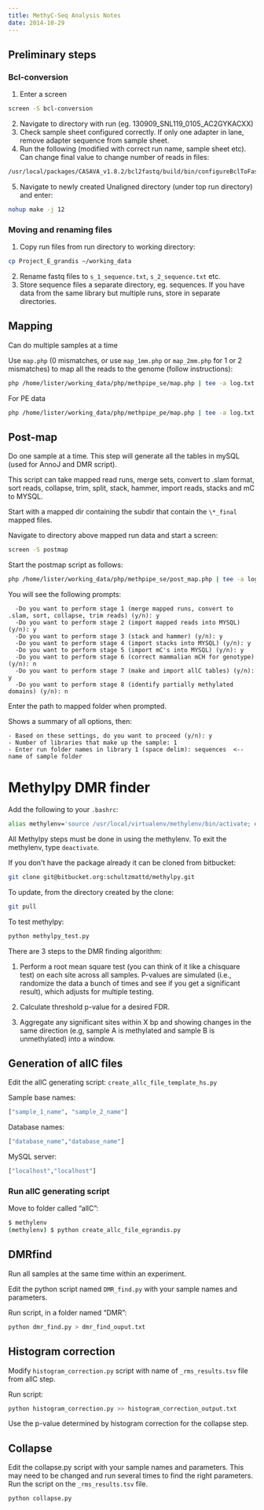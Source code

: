 ```yaml
---
title: MethyC-Seq Analysis Notes
date: 2014-10-29
---
```


## Preliminary steps

### Bcl-conversion

1. Enter a screen

```bash
screen -S bcl-conversion
```
2. Navigate to directory with run (eg. 130909_SNL119_0105_AC2GYKACXX)
3. Check sample sheet configured correctly. If only one adapter in lane, remove adapter sequence from sample sheet.
4. Run the following (modified with correct run name, sample sheet etc). Can change final value to change number of reads in files:

<!--break-->

```bash
/usr/local/packages/CASAVA_v1.8.2/bcl2fastq/build/bin/configureBclToFastq.pl --input-dir /dd_rundata/hiseq/Runs/130909_SNL119_0105_AC2GYKACXX/Data/Intensities/BaseCalls/ --sample-sheet /dd_rundata/hiseq/Runs/130909_SNL119_0105_AC2GYKACXX/SampleSheet.csv --fastq-cluster-count 50000000
```

5. Navigate to newly created Unaligned directory (under top run directory) and enter:

```bash
nohup make -j 12
```

### Moving and renaming files

1. Copy run files from run directory to working directory:

```bash
cp Project_E_grandis ~/working_data
```

2. Rename fastq files to `s_1_sequence.txt`, `s_2_sequence.txt` etc.
3. Store sequence files a separate directory, eg. sequences. If you have data from the same library but multiple runs, store in separate directories.

## Mapping

Can do multiple samples at a time

Use `map.php` (0 mismatches, or use `map_1mm.php` or `map_2mm.php` for 1 or 2 mismatches) to map all the reads to the genome (follow instructions):

```bash
php /home/lister/working_data/php/methpipe_se/map.php | tee -a log.txt
```

For PE data

```bash
php /home/lister/working_data/php/methpipe_pe/map.php | tee -a log.txt
```

## Post-map

Do one sample at a time. This step will generate all the tables in mySQL (used for AnnoJ and DMR script).

This script can take mapped read runs, merge sets, convert to .slam format, sort reads,  collapse, trim, split, stack, hammer, import reads, stacks and mC to MYSQL.

Start with a mapped dir containing the subdir that contain the `\*_final` mapped files.

Navigate to directory above mapped run data and start a screen:

```bash
screen -S postmap
```

Start the postmap script as follows:

```bash
php /home/lister/working_data/php/methpipe_se/post_map.php | tee -a log.txt
```

You will see the following prompts:

```
  -Do you want to perform stage 1 (merge mapped runs, convert to .slam, sort, collapse, trim reads) (y/n): y
  -Do you want to perform stage 2 (import mapped reads into MYSQL) (y/n): y
  -Do you want to perform stage 3 (stack and hammer) (y/n): y
  -Do you want to perform stage 4 (import stacks into MYSQL) (y/n): y
  -Do you want to perform stage 5 (import mC's into MYSQL) (y/n): y
  -Do you want to perform stage 6 (correct mammalian mCH for genotype) (y/n): n
  -Do you want to perform stage 7 (make and import allC tables) (y/n): y
  -Do you want to perform stage 8 (identify partially methylated domains) (y/n): n
```

Enter the path to mapped folder when prompted.

Shows a summary of all options, then:

```
- Based on these settings, do you want to proceed (y/n): y
- Number of libraries that make up the sample: 1
- Enter run folder names in library 1 (space delim): sequences  <-- name of sample folder
```

# Methylpy DMR finder

Add the following to your `.bashrc`:

```bash
alias methylenv='source /usr/local/virtualenv/methylenv/bin/activate; export PYTHONPATH=/usr/local/packages/methylpy:/usr/local/packages/methylpy/methylpy'
```

All Methylpy steps must be done in using the methylenv. To exit the methylenv, type `deactivate`.

If you don't have the package already it can be cloned from bitbucket:

```bash
git clone git@bitbucket.org:schultzmattd/methylpy.git
```

To update, from the directory created by the clone:

```bash
git pull
```

To test methylpy:

```bash
python methylpy_test.py
```

There are 3 steps to the DMR finding algorithm:

1. Perform a root mean square test (you can think of it like a chisquare test) on each site across all samples. P-values are simulated (i.e., randomize the data a bunch of times and see if you get a significant result), which adjusts for multiple testing.

2. Calculate threshold p-value for a desired FDR.

3. Aggregate any significant sites within X bp and showing changes in the same direction (e.g, sample A is methylated and sample B is unmethylated) into a window.


## Generation of allC files

Edit the allC generating script: `create_allc_file_template_hs.py`

Sample base names:

```python
["sample_1_name", "sample_2_name"]
```

Database names:

```python
["database_name","database_name"]
```

MySQL server:

```python
["localhost","localhost"]
```

### Run allC generating script
Move to folder called “allC”:

```bash
$ methylenv
(methylenv) $ python create_allc_file_egrandis.py
```

## DMRfind

Run all samples at the same time within an experiment.

Edit the python script named `DMR_find.py` with your sample names and parameters.

Run script, in a folder named “DMR”:

```bash
python dmr_find.py > dmr_find_ouput.txt
```

## Histogram correction

Modify `histogram_correction.py` script with name of `_rms_results.tsv` file from allC step.

Run script:

```bash
python histogram_correction.py >> histogram_correction_output.txt
```

Use the p-value determined by histogram correction for the collapse step.

## Collapse

Edit the collapse.py script with your sample names and parameters. This may need to be changed and run several times to find the right parameters.
Run the script on the `_rms_results.tsv` file.

```bash
python collapse.py
```
 
